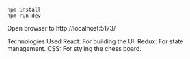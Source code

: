 ```
npm install
npm run dev
```
Open browser to http://localhost:5173/


Technologies Used
React: For building the UI.
Redux: For state management.
CSS: For styling the chess board.

